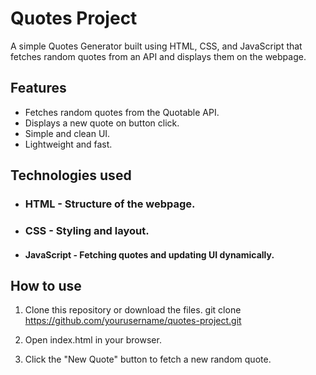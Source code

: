# Quotes Project

A simple Quotes Generator built using HTML, CSS, and JavaScript that fetches random quotes from an API and displays them on the webpage.


## Features

- Fetches random quotes from the Quotable API.
- Displays a new quote on button click.
- Simple and clean UI.
- Lightweight and fast.


## Technologies used

- ### HTML -  Structure of the webpage.
- ### CSS - Styling and layout.
- #### JavaScript - Fetching quotes and updating UI dynamically.


## How to use

1. Clone this repository or download the files.
git clone https://github.com/yourusername/quotes-project.git

2. Open index.html in your browser.

3. Click the "New Quote" button to fetch a new random quote.